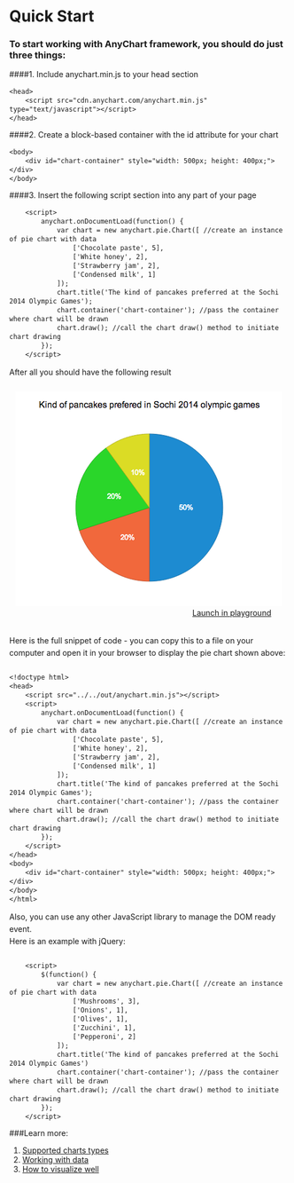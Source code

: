 Quick Start
===========
### To start working with AnyChart framework, you should do just three things:<br>

####1. Include anychart.min.js to your head section<br>
```
<head>
    <script src="cdn.anychart.com/anychart.min.js" type="text/javascript"></script> 
</head>
```
####2. Create a block-based container with the id attribute for your chart<br>
```
<body>
    <div id="chart-container" style="width: 500px; height: 400px;"></div>
</body>
```
####3. Insert the following script section into any part of your page<br>
```
    <script>
        anychart.onDocumentLoad(function() {
            var chart = new anychart.pie.Chart([ //create an instance of pie chart with data
                ['Chocolate paste', 5],
                ['White honey', 2],
                ['Strawberry jam', 2],
                ['Сondensed milk', 1]
            ]);
            chart.title('The kind of pancakes preferred at the Sochi 2014 Olympic Games');
            chart.container('chart-container'); //pass the container where chart will be drawn
            chart.draw(); //call the chart draw() method to initiate chart drawing
        });
    </script>
```

<p style="line-height:22px;padding-bottom:10px;">After all you should have the following result</p>

<span style="text-align:center; display:inline-block; width:100%;">![Simple pie chart](../images/pie-chart.png)
<br>
<span style="margin-left:300px;">
[Launch in playground](https://www.google.com "Launch in playground")
</span>
</span>
<br>
<br>



<p style="line-height:22px;padding-bottom:10px;">Here is the full snippet of code - you can copy this to a file on your computer and open it in your browser to display the pie chart shown above:
</p>


```
<!doctype html>
<head>
    <script src="../../out/anychart.min.js"></script>
    <script>
        anychart.onDocumentLoad(function() {
            var chart = new anychart.pie.Chart([ //create an instance of pie chart with data
                ['Chocolate paste', 5],
                ['White honey', 2],
                ['Strawberry jam', 2],
                ['Сondensed milk', 1]
            ]);
            chart.title('The kind of pancakes preferred at the Sochi 2014 Olympic Games');
            chart.container('chart-container'); //pass the container where chart will be drawn
            chart.draw(); //call the chart draw() method to initiate chart drawing
        });
    </script>
</head>
<body>
	<div id="chart-container" style="width: 500px; height: 400px;"></div>
</body>
</html>
```

<p style="line-height:22px;padding-bottom:10px;">Also, you can use any other JavaScript library to manage the DOM ready event.<br> Here is an example with jQuery:</p>

```
	<script>
	    $(function() {
	        var chart = new anychart.pie.Chart([ //create an instance of pie chart with data
	            ['Mushrooms', 3],
	            ['Onions', 1],
	            ['Olives', 1],
	            ['Zucchini', 1],
	            ['Pepperoni', 2]
	        ]);
            chart.title('The kind of pancakes preferred at the Sochi 2014 Olympic Games')        
	        chart.container('chart-container'); //pass the container where chart will be drawn
	        chart.draw(); //call the chart draw() method to initiate chart drawing
	    });
	</script>
```
###Learn more:
1. [Supported charts types](https://www.google.com "Supported charts types")
2. [Working with data](https://www.google.com "Working with data")
3. [How to visualize well](https://www.google.com "How to visualize well")


